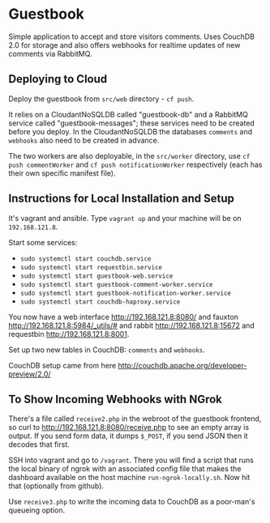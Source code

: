 # Guestbook

Simple application to accept and store visitors comments.  Uses CouchDB 2.0 for storage and also offers webhooks for realtime updates of new comments via RabbitMQ.

## Deploying to Cloud

Deploy the guestbook from `src/web` directory - `cf push`.

It relies on a CloudantNoSQLDB called "guestbook-db" and a RabbitMQ service called "guestbook-messages"; these services need to be created before you deploy.  In the CloudantNoSQLDB the databases `comments` and `webhooks` also need to be created in advance.

The two workers are also deployable, in the `src/worker` directory, use `cf push commentWorker` and `cf push notificationWorker` respectively (each has their own specific manifest file).

## Instructions for Local Installation and Setup

It's vagrant and ansible.  Type `vagrant up` and your machine will be on `192.168.121.8`.

Start some services:
  - `sudo systemctl start couchdb.service`
  - `sudo systemctl start requestbin.service`
  - `sudo systemctl start guestbook-web.service`
  - `sudo systemctl start guestbook-comment-worker.service`
  - `sudo systemctl start guestbook-notification-worker.service`
  - `sudo systemctl start couchdb-haproxy.service`

You now have a web interface http://192.168.121.8:8080/ and fauxton http://192.168.121.8:5984/_utils/# and rabbit http://192.168.121.8:15672 and requestbin http://192.168.121.8:8001.

Set up two new tables in CouchDB: `comments` and `webhooks`.

CouchDB setup came from here http://couchdb.apache.org/developer-preview/2.0/

## To Show Incoming Webhooks with NGrok

There's a file called `receive2.php` in the webroot of the guestbook frontend, so curl to http://192.168.121.8:8080/receive.php to see an empty array is output.  If you send form data, it dumps `$_POST`, if you send JSON then it decodes that first.

SSH into vagrant and go to `/vagrant`.  There you will find a script that runs the local binary of ngrok with an associated config file that makes the dashboard available on the host machine `run-ngrok-locally.sh`.  Now hit that (optionally from github).

Use `receive3.php` to write the incoming data to CouchDB as a poor-man's queueing option.
